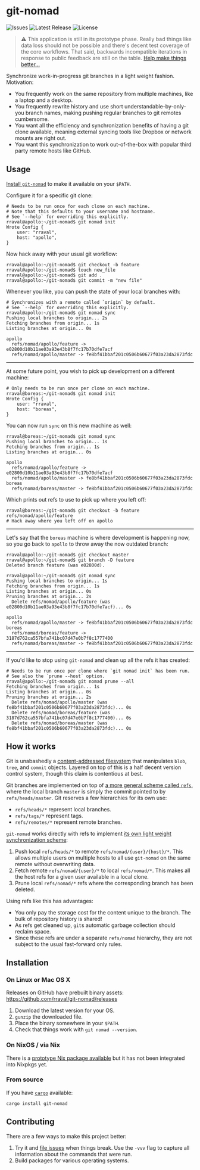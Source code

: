 # git-nomad

![Issues](https://img.shields.io/github/issues/rraval/git-nomad) ![Latest Release](https://img.shields.io/github/v/release/rraval/git-nomad) ![License](https://img.shields.io/github/license/rraval/git-nomad)

> ⚠ This application is still in its prototype phase. Really bad things like data loss should not be possible and there's decent test coverage of the core workflows. That said, backwards incompatible iterations in response to public feedback are still on the table. [Help make things better...](#contributing)

Synchronize work-in-progress git branches in a light weight fashion. Motivation:

- You frequently work on the same repository from multiple machines, like a laptop and a desktop.
- You frequently rewrite history and use short understandable-by-only-you branch names, making pushing regular branches to git remotes cumbersome.
- You want all the efficiency and synchronization benefits of having a git clone available, meaning external syncing tools like Dropbox or network mounts are right out.
- You want this synchronization to work out-of-the-box with popular third party remote hosts like GitHub.

## Usage

[Install `git-nomad`](#installation) to make it available on your `$PATH`.

Configure it for a specific git clone:

```console
# Needs to be run once for each clone on each machine.
# Note that this defaults to your username and hostname.
# See `--help` for overriding this explicitly.
rraval@apollo:~/git-nomad$ git nomad init
Wrote Config {
    user: "rraval",
    host: "apollo",
}
```

Now hack away with your usual git workflow:

```console
rraval@apollo:~/git-nomad$ git checkout -b feature
rraval@apollo:~/git-nomad$ touch new_file
rraval@apollo:~/git-nomad$ git add .
rraval@apollo:~/git-nomad$ git commit -m "new file"
```

Whenever you like, you can push the state of your local branches with:

```console
# Synchronizes with a remote called `origin` by default.
# See `--help` for overriding this explicitly.
rraval@apollo:~/git-nomad$ git nomad sync
Pushing local branches to origin... 2s
Fetching branches from origin... 1s
Listing branches at origin... 0s

apollo
  refs/nomad/apollo/feature -> e02800d10b11ae03a93e43b8f7fc17b70dfe7acf
  refs/nomad/apollo/master -> fe8bf41bbaf201c0506b60677f03a23da2873fdc
```

---

At some future point, you wish to pick up development on a different machine:

```console
# Only needs to be run once per clone on each machine.
rraval@boreas:~/git-nomad$ git nomad init
Wrote Config {
    user: "rraval",
    host: "boreas",
}
```

You can now run `sync` on this new machine as well:

```console
rraval@boreas:~/git-nomad$ git nomad sync
Pushing local branches to origin... 1s
Fetching branches from origin... 1s
Listing branches at origin... 0s

apollo
  refs/nomad/apollo/feature -> e02800d10b11ae03a93e43b8f7fc17b70dfe7acf
  refs/nomad/apollo/master -> fe8bf41bbaf201c0506b60677f03a23da2873fdc
boreas
  refs/nomad/boreas/master -> fe8bf41bbaf201c0506b60677f03a23da2873fdc
```

Which prints out refs to use to pick up where you left off:

```console
rraval@boreas:~/git-nomad$ git checkout -b feature refs/nomad/apollo/feature
# Hack away where you left off on apollo
```

---

Let's say that the `boreas` machine is where development is happening now, so
you go back to `apollo` to throw away the now outdated branch:

```console
rraval@apollo:~/git-nomad$ git checkout master
rraval@apollo:~/git-nomad$ git branch -D feature
Deleted branch feature (was e02800d).

rraval@apollo:~/git-nomad$ git nomad sync
Pushing local branches to origin... 1s
Fetching branches from origin... 1s
Listing branches at origin... 0s
Pruning branches at origin... 2s
  Delete refs/nomad/apollo/feature (was e02800d10b11ae03a93e43b8f7fc17b70dfe7acf)... 0s

apollo
  refs/nomad/apollo/master -> fe8bf41bbaf201c0506b60677f03a23da2873fdc
boreas
  refs/nomad/boreas/feature -> 3187d762ca557bfa741bc07d47e0b7f8c1777400
  refs/nomad/boreas/master -> fe8bf41bbaf201c0506b60677f03a23da2873fdc
```

---

If you'd like to stop using `git-nomad` and clean up all the refs it has created:

```console
# Needs to be run once per clone where `git nomad init` has been run.
# See also the `prune --host` option.
rraval@apollo:~/git-nomad$ git nomad prune --all
Fetching branches from origin... 1s
Listing branches at origin... 0s
Pruning branches at origin... 2s
  Delete refs/nomad/apollo/master (was fe8bf41bbaf201c0506b60677f03a23da2873fdc)... 0s
  Delete refs/nomad/boreas/feature (was 3187d762ca557bfa741bc07d47e0b7f8c1777400)... 0s
  Delete refs/nomad/boreas/master (was fe8bf41bbaf201c0506b60677f03a23da2873fdc)... 0s
```

## How it works

Git is unabashedly a [content-addressed filesystem][git-cafs] that manipulates `blob`, `tree`, and `commit` objects. Layered on top of this is a half decent version control system, though this claim is contentious at best.

Git branches are implemented on top of [a more general scheme called `refs`][git-refs], where the local branch `master` is simply the commit pointed to by `refs/heads/master`. Git reserves a few hierarchies for its own use:

- `refs/heads/*` represent local branches.
- `refs/tags/*` represent tags.
- `refs/remotes/*` represent remote branches.

`git-nomad` works directly with refs to implement [its own light weight synchronization scheme][sync]:

1. Push local `refs/heads/*` to remote `refs/nomad/{user}/{host}/*`. This allows multiple users on multiple hosts to all use `git-nomad` on the same remote without overwriting data.
2. Fetch remote `refs/nomad/{user}/*` to local `refs/nomad/*`. This makes all the host refs for a given user available in a local clone.
3. Prune local `refs/nomad/*` refs where the corresponding branch has been deleted.

Using refs like this has advantages:

- You only pay the storage cost for the content unique to the branch. The bulk of repository history is shared!
- As refs get cleaned up, `git`s automatic garbage collection should reclaim space.
- Since these refs are under a separate `refs/nomad` hierarchy, they are not subject to the usual fast-forward only rules.

## Installation

### On Linux or Mac OS X

Releases on GitHub have prebuilt binary assets: https://github.com/rraval/git-nomad/releases

1. Download the latest version for your OS.
2. `gunzip` the downloaded file.
3. Place the binary somewhere in your `$PATH`.
4. Check that things work with `git nomad --version`.

### On NixOS / via Nix

There is a [prototype Nix package available][nixpkg] but it has not been integrated into Nixpkgs yet.

### From source

If you have [`cargo`][cargo] available:

```
cargo install git-nomad
```

## Contributing

There are a few ways to make this project better:

1. Try it and [file issues][new-issue] when things break. Use the `-vvv` flag to capture all information about the commands that were run.
2. Build packages for various operating systems.

[cargo]: https://www.rust-lang.org/tools/install
[git-cafs]: https://git-scm.com/book/en/v2/Git-Internals-Git-Objects
[git-refs]: https://git-scm.com/book/en/v2/Git-Internals-Git-References
[new-issue]: https://github.com/rraval/git-nomad/issues/new
[nixpkg]: https://github.com/rraval/nix/blob/master/git-nomad.nix
[sync]: https://github.com/rraval/git-nomad/blob/master/src/command.rs
